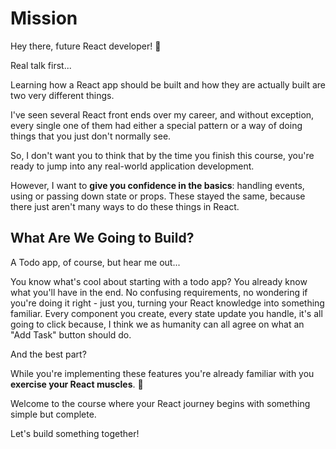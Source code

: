 # Mission

Hey there, future React developer! 👋

Real talk first...

Learning how a React app should be built and how they are actually built are two very different things.

I've seen several React front ends over my career, and without exception, every single one of them had either a special pattern or a way of doing things that you just don't normally see.

So, I don't want you to think that by the time you finish this course, you're ready to jump into any real-world application development.

However, I want to **give you confidence in the basics**: handling events, using or passing down state or props. These stayed the same, because there just aren't many ways to do these things in React.

## What Are We Going to Build?

A Todo app, of course, but hear me out...

You know what's cool about starting with a todo app? You already know what you'll have in the end. No confusing requirements, no wondering if you're doing it right - just you, turning your React knowledge into something familiar. Every component you create, every state update you handle, it's all going to click because, I think we as humanity can all agree on what an "Add Task" button should do.

And the best part?

While you're implementing these features you're already familiar with you **exercise your React muscles**. 💪

Welcome to the course where your React journey begins with something simple but complete.

Let's build something together!